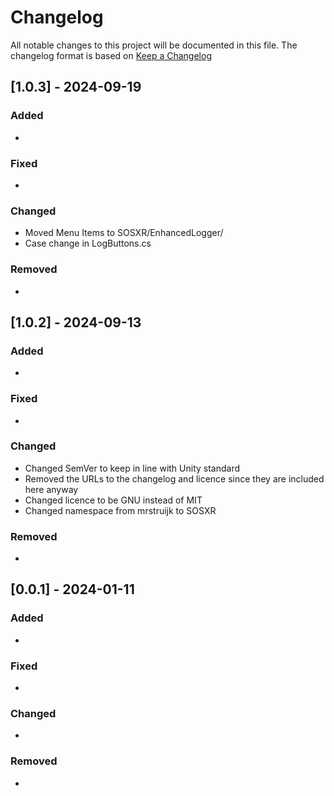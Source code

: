 # Changelog

All notable changes to this project will be documented in this file.
The changelog format is based on [Keep a Changelog](https://keepachangelog.com/en/1.0.0/)

## [1.0.3] - 2024-09-19


### Added

-

### Fixed

-

### Changed

- Moved Menu Items to SOSXR/EnhancedLogger/
- Case change in LogButtons.cs

### Removed

-



## [1.0.2] - 2024-09-13


### Added

-

### Fixed

-

### Changed

- Changed SemVer to keep in line with Unity standard
- Removed the URLs to the changelog and licence since they are included here anyway
- Changed licence to be GNU instead of MIT
- Changed namespace from mrstruijk to SOSXR

### Removed

-


 

## [0.0.1] - 2024-01-11

### Added

- 

### Fixed

- 

### Changed

- 

### Removed

- 